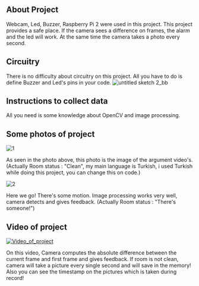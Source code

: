 ## About Project

Webcam, Led, Buzzer, Raspberry Pi 2 were used in this project. This project provides a safe place. If the camera sees a difference on frames, the alarm and the led will work.
At the same time the camera takes a photo every second. 

## Circuitry

There is no difficulty about circuitry on this project.
All you have to do is define Buzzer and Led's pins in your code.
![untitled sketch 2_bb](https://user-images.githubusercontent.com/28205392/38816428-b7db94c2-419e-11e8-87a2-2541f0ec14b1.jpg)

## Instructions to collect data

All you need is some knowledge about OpenCV and image processing.

## Some photos of project

![1](https://user-images.githubusercontent.com/28205392/38816837-a9de35fe-419f-11e8-955f-06a9d81fb799.png)

As seen in the photo above, this photo is the image of the argument video's. (Actually Room status : "Clean", my main language is Turkish, i used Turkish while doing this project, you can change this on code.)

![2](https://user-images.githubusercontent.com/28205392/38817024-20a71db8-41a0-11e8-80c6-c23733afb195.png)

Here we go! There's some motion. Image processing works very well, camera detects and gives feedback. (Actually Room status : "There's someone!")

## Video of project

[![Video_of_project](https://img.youtube.com/vi/PIh0jmxP5Uo/0.jpg)](https://www.youtube.com/watch?v=PIh0jmxP5Uo)


On this video, Camera computes the absolute difference between the current frame and first frame and gives feedback. If room is not clean, camera will take a picture every single second and will save in the memory! Also you can see the timestamp on the pictures which is taken during record!

